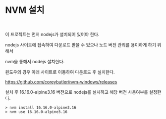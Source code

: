 # NVM 설치

<br>

이 프로젝트는 먼저 nodejs가 설치되어 있어야 한다.

nodejs 사이트에 접속하여 다운로드 받을 수 있으나 노드 버전 관리를 용이하게 하기 위해서

nvm을 통해서 nodejs 설치한다.

윈도우의 경우 아래 사이트로 이동하여 다운로드 후 설치한다.

<https://github.com/coreybutler/nvm-windows/releases>

설치 후 16.16.0-alpine3.16 버전으로 nodejs를 설치하고 해당 버전 사용여부를 설정한다.

```
> nvm install 16.16.0-alpine3.16
> nvm use 16.16.0-alpine3.16
```
